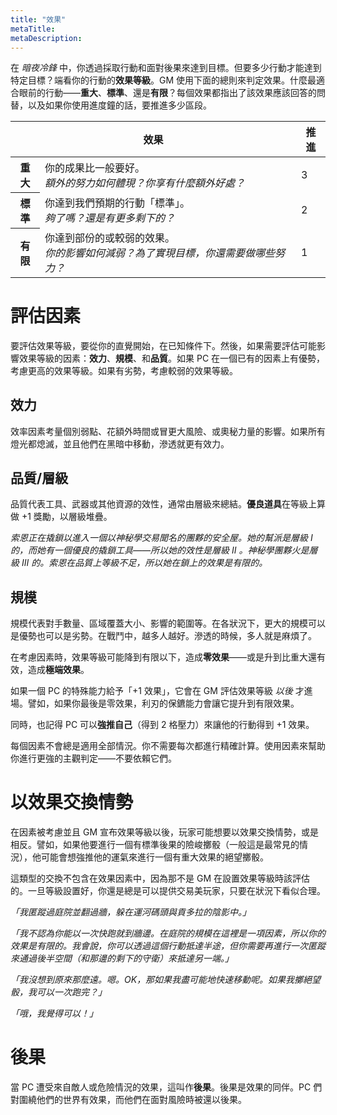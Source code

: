 ```yaml
---
title: "效果"
metaTitle: 
metaDescription: 
---
```


在 _暗夜冷鋒_ 中，你透過採取行動和面對後果來達到目標。但要多少行動才能達到特定目標？端看你的行動的**效果等級**。GM 使用下面的總則來判定效果。什麼最適合眼前的行動——**重大**、**標準**、還是**有限**？每個效果都指出了該效果應該回答的問替，以及如果你使用進度鐘的話，要推進多少區段。

<table style="width:100%;table-layout:auto;" >
<thead>
<tr><th colspan="2">效果</th><th>推進</th></tr>
</thead>
<tbody>
<tr><th>重大</th><td>你的成果比一般要好。<br/><em>額外的努力如何體現？你享有什麼額外好處？</em></td><td>3</td></tr>
<tr><th>標準</th><td>你達到我們預期的行動「標準」。<br/><em>夠了嗎？還是有更多剩下的？</em></td><td>2</td></tr>
<tr><th>有限</th><td>你達到部份的或較弱的效果。<br/><em>你的影響如何減弱？為了實現目標，你還需要做哪些努力？</em></td><td>1</td></tr>
</tbody>
</table>

# 評估因素

要評估效果等級，要從你的直覺開始，在已知條件下。然後，如果需要評估可能影響效果等級的因素：**效力**、**規模**、和**品質**。如果 PC 在一個已有的因素上有優勢，考慮更高的效果等級。如果有劣勢，考慮較弱的效果等級。

## 效力

效率因素考量個別弱點、花額外時間或冒更大風險、或奧秘力量的影響。如果所有燈光都熄滅，並且他們在黑暗中移動，滲透就更有效力。

## 品質/層級

品質代表工具、武器或其他資源的效性，通常由層級來總結。**優良道具**在等級上算做 +1 獎勵，以層級堆疊。

_索恩正在撬鎖以進入一個以神秘學交易聞名的團夥的安全屋。她的幫派是層級 I 的，而她有一個優良的撬鎖工具——所以她的效性是層級  II 。神秘學團夥火是層級 III 的。索恩在品質上等級不足，所以她在鎖上的效果是有限的。_

## 規模

規模代表對手數量、區域覆蓋大小、影響的範圍等。在各狀況下，更大的規模可以是優勢也可以是劣勢。在戰鬥中，越多人越好。滲透的時候，多人就是麻煩了。

在考慮因素時，效果等級可能降到有限以下，造成**零效果**——或是升到比重大還有效，造成**極端效果**。

如果一個 PC 的特殊能力給予「+1 效果」，它會在 GM 評估效果等級 _以後_ 才進場。譬如，如果你最後是零效果，利刃的<span class="game-term">保鑣</span>能力會讓它提升到有限效果。

同時，也記得 PC 可以**強推自己**（得到 2 格壓力）來讓他的行動得到 +1 效果。

每個因素不會總是適用全部情況。你不需要每次都進行精確計算。使用因素來幫助你進行更強的主觀判定——不要依賴它們。

# 以效果交換情勢

在因素被考慮並且 GM 宣布效果等級以後，玩家可能想要以效果交換情勢，或是相反。譬如，如果他要進行一個有標準後果的險峻擲骰（一般這是最常見的情況），他可能會想強推他的運氣來進行一個有重大效果的絕望擲骰。

這類型的交換不包含在效果因素中，因為那不是 GM 在設置效果等級時該評估的。一旦等級設置好，你還是總是可以提供交易美玩家，只要在狀況下看似合理。

_「我匿蹤過庭院並翻過牆，躲在運河碼頭與貢多拉的陰影中。」_

_「我不認為你能以一次快跑就到牆邊。在庭院的規模在這裡是一項因素，所以你的效果是有限的。我會說，你可以透過這個行動抵達半途，但你需要再進行一次匿蹤來通過後半空間（和那邊的剩下的守衛）來抵達另一端。」_

_「我沒想到原來那麼遠。嗯。OK，那如果我盡可能地快速移動呢。如果我擲絕望骰，我可以一次跑完？」_

_「哦，我覺得可以！」_

# 後果

當 PC 遭受來自敵人或危險情況的效果，這叫作**後果**。後果是效果的同伴。PC 們對圍繞他們的世界有效果，而他們在面對風險時被還以後果。